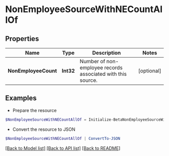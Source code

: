 # NonEmployeeSourceWithNECountAllOf
## Properties

Name | Type | Description | Notes
------------ | ------------- | ------------- | -------------
**NonEmployeeCount** | **Int32** | Number of non-employee records associated with this source. | [optional] 

## Examples

- Prepare the resource
```powershell
$NonEmployeeSourceWithNECountAllOf = Initialize-BetaNonEmployeeSourceWithNECountAllOf  -NonEmployeeCount 2
```

- Convert the resource to JSON
```powershell
$NonEmployeeSourceWithNECountAllOf | ConvertTo-JSON
```

[[Back to Model list]](../README.md#documentation-for-models) [[Back to API list]](../README.md#documentation-for-api-endpoints) [[Back to README]](../README.md)

